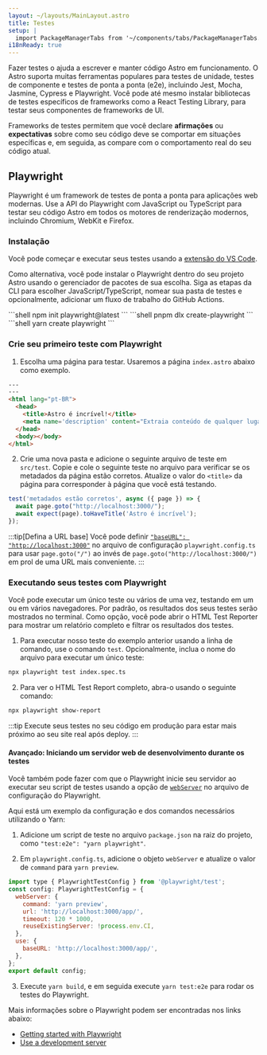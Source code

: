 ```yaml
---
layout: ~/layouts/MainLayout.astro
title: Testes
setup: |
  import PackageManagerTabs from '~/components/tabs/PackageManagerTabs.astro'
i18nReady: true
---
```


Fazer testes o ajuda a escrever e manter código Astro em funcionamento. O Astro suporta muitas ferramentas populares para testes de unidade, testes de componente e testes de ponta a ponta (e2e), incluindo Jest, Mocha, Jasmine, Cypress e Playwright. Você pode até mesmo instalar bibliotecas de testes específicos de frameworks como a React Testing Library, para testar seus componentes de frameworks de UI.

Frameworks de testes permitem que você declare **afirmações** ou **expectativas** sobre como seu código deve se comportar em situações específicas e, em seguida, as compare com o comportamento real do seu código atual.

## Playwright

Playwright é um framework de testes de ponta a ponta para aplicações web modernas. Use a API do Playwright com JavaScript ou TypeScript para testar seu código Astro em todos os motores de renderização modernos, incluindo Chromium, WebKit e Firefox.

### Instalação

Você pode começar e executar seus testes usando a [extensão do VS Code](https://playwright.dev/docs/getting-started-vscode).

Como alternativa, você pode instalar o Playwright dentro do seu projeto Astro usando o gerenciador de pacotes de sua escolha. Siga as etapas da CLI para escolher JavaScript/TypeScript, nomear sua pasta de testes e opcionalmente, adicionar um fluxo de trabalho do GitHub Actions.

<PackageManagerTabs>
  <Fragment slot="npm">
  ```shell
  npm init playwright@latest
  ```
  </Fragment>
  <Fragment slot="pnpm">
  ```shell
  pnpm dlx create-playwright
  ```
  </Fragment>
  <Fragment slot="yarn">
  ```shell
  yarn create playwright
  ```
  </Fragment>
</PackageManagerTabs>

### Crie seu primeiro teste com Playwright

1. Escolha uma página para testar. Usaremos a página `index.astro` abaixo como exemplo.

```html title="src/pages/index.astro"
---
---
<html lang="pt-BR">
  <head>
    <title>Astro é incrível!</title>
    <meta name='description' content="Extraia conteúdo de qualquer lugar e sirva-o rapidamente com a arquitetura em ilhas de última geração do Astro." />
  </head>
  <body></body>
</html>
```

2. Crie uma nova pasta e adicione o seguinte arquivo de teste em `src/test`. Copie e cole o seguinte teste no arquivo para verificar se os metadados da página estão corretos. Atualize o valor do `<title>` da página para corresponder à página que você está testando.

```jsx title="src/test/index.spec.ts" "Astro é incrível!"
test('metadados estão corretos', async ({ page }) => {
  await page.goto("http://localhost:3000/");
  await expect(page).toHaveTitle('Astro é incrível');
});
```

:::tip[Defina a URL base]
Você pode definir [`"baseURL": "http://localhost:3000"`](https://playwright.dev/docs/api/class-testoptions#test-options-base-url) no arquivo de configuração `playwright.config.ts` para usar `page.goto("/")` ao invés de `page.goto("http://localhost:3000/")` em prol de uma URL mais conveniente.
:::

### Executando seus testes com Playwright

Você pode executar um único teste ou vários de uma vez, testando em um ou em vários navegadores. Por padrão, os resultados dos seus testes serão mostrados no terminal. Como opção, você pode abrir o HTML Test Reporter para mostrar um relatório completo e filtrar os resultados dos testes.

1. Para executar nosso teste do exemplo anterior usando a linha de comando, use o comando `test`. Opcionalmente, inclua o nome do arquivo para executar um único teste:

```sh
npx playwright test index.spec.ts
```

2. Para ver o HTML Test Report completo, abra-o usando o seguinte comando:
```sh
npx playwright show-report
```

:::tip
Execute seus testes no seu código em produção para estar mais próximo ao seu site real após deploy.
:::

#### Avançado: Iniciando um servidor web de desenvolvimento durante os testes

Você também pode fazer com que o Playwright inicie seu servidor ao executar seu script de testes usando a opção de [`webServer`](https://playwright.dev/docs/test-advanced#launching-a-development-web-server-during-the-tests) no arquivo de configuração do Playwright.

Aqui está um exemplo da configuração e dos comandos necessários utilizando o Yarn:

1. Adicione um script de teste no arquivo `package.json` na raiz do projeto, como `"test:e2e": "yarn playwright"`.

2. Em `playwright.config.ts`, adicione o objeto `webServer` e atualize o valor de `command` para `yarn preview`.

```js title="playwright.config.ts" ins={3-8} "yarn preview"
import type { PlaywrightTestConfig } from '@playwright/test';
const config: PlaywrightTestConfig = {
  webServer: {
    command: 'yarn preview',
    url: 'http://localhost:3000/app/',
    timeout: 120 * 1000,
    reuseExistingServer: !process.env.CI,
  },
  use: {
    baseURL: 'http://localhost:3000/app/',
  },
};
export default config;
```

3. Execute `yarn build`, e em seguida execute `yarn test:e2e` para rodar os testes do Playwright.

Mais informações sobre o Playwright podem ser encontradas nos links abaixo:

- [Getting started with Playwright](https://playwright.dev/docs/intro)
- [Use a development server](https://playwright.dev/docs/test-advanced#launching-a-development-web-server-during-the-tests)
